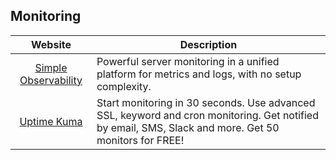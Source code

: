 ## Monitoring

| Website | Description |
|:-:|-|
| [Simple Observability](https://simpleobservability.com) | Powerful server monitoring in a unified platform for metrics and logs, with no setup complexity. |
| [Uptime Kuma](https://uptimerobot.com) | Start monitoring in 30 seconds. Use advanced SSL, keyword and cron monitoring. Get notified by email, SMS, Slack and more. Get 50 monitors for FREE! |
